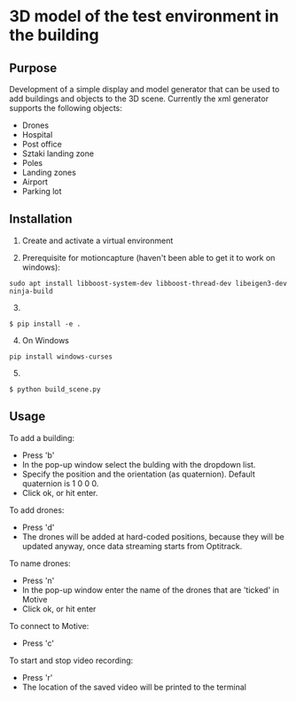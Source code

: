 # 3D model of the test environment in the building

## Purpose
Development of a simple display and model generator that can be used to add buildings and objects to the 3D scene. Currently the xml generator supports the following objects:
  * Drones
  * Hospital
  * Post office
  * Sztaki landing zone
  * Poles
  * Landing zones
  * Airport
  * Parking lot

## Installation
1. Create and activate a virtual environment

2. Prerequisite for motioncapture (haven't been able to get it to work on windows):
```
sudo apt install libboost-system-dev libboost-thread-dev libeigen3-dev ninja-build
```
3.
```
$ pip install -e .
```
4. On Windows
```
pip install windows-curses
```
5.
```
$ python build_scene.py
```

## Usage

To add a building:
  * Press 'b'
  * In the pop-up window select the bulding with the dropdown list.
  * Specify the position and the orientation (as quaternion). Default quaternion is 1 0 0 0.
  * Click ok, or hit enter.

To add drones:
  * Press 'd'
  * The drones will be added at hard-coded positions, because they will be updated anyway, once data streaming starts from Optitrack.

To name drones:
  * Press 'n'
  * In the pop-up window enter the name of the drones that are 'ticked' in Motive
  * Click ok, or hit enter

To connect to Motive:
  * Press 'c'

To start and stop video recording:
  * Press 'r'
  * The location of the saved video will be printed to the terminal
